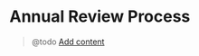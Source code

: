 # Annual Review Process

> @todo [Add content](https://trello.com/c/sVcNhvny/71-write-github-content-for-annual-review-process)

